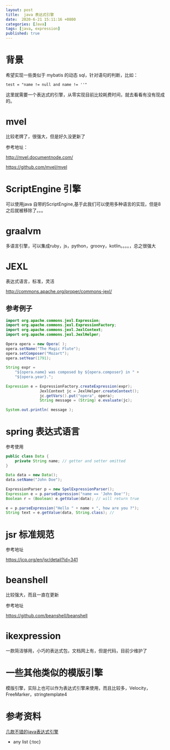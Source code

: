 ```yaml
---
layout: post
title:  java 表达式引擎
date:  2020-6-21 15:11:16 +0800
categories: [Java]
tags: [java, expression]
published: true
---
```


# 背景

希望实现一些类似于 mybatis 的动态 sql，针对语句的判断，比如：

```
test = "name != null and name != ''"
```

这里就需要一个表达式的引擎，从零实现目前比较耗费时间，就去看看有没有现成的。

# mvel

比较老牌了，很强大，但是好久没更新了

参考地址：

http://mvel.documentnode.com/

https://github.com/mvel/mvel


# ScriptEngine 引擎

可以使用java 自带的ScriptEngine,基于此我们可以使用多种语言的实现，但是8之后就被移除了。。。

# graalvm

多语言引擎，可以集成ruby，js，python，groovy，kotlin。。。。，总之很强大

# JEXL

表达式语言，标准，灵活

http://commons.apache.org/proper/commons-jexl/

## 参考例子

```java
import org.apache.commons.jexl.Expression;
import org.apache.commons.jexl.ExpressionFactory;
import org.apache.commons.jexl.JexlContext;
import org.apache.commons.jexl.JexlHelper;
​
Opera opera = new Opera( );
opera.setName("The Magic Flute");
opera.setComposer("Mozart");
opera.setYear(1791);
​
String expr = 
    "${opera.name} was composed by ${opera.composer} in " +
    "${opera.year}.";
​
Expression e = ExpressionFactory.createExpression(expr);
               JexlContext jc = JexlHelper.createContext();
               jc.getVars().put("opera", opera);
               String message = (String) e.evaluate(jc);
​
System.out.println( message );
```

# spring 表达式语言

参考使用

```java
public class Data {
    private String name; // getter and setter omitted
}
​
Data data = new Data();
data.setName("John Doe");
​
ExpressionParser p = new SpelExpressionParser();
Expression e = p.parseExpression("name == 'John Doe'");
Boolean r = (Boolean) e.getValue(data); // will return true
​
e = p.parseExpression("Hello " + name + ", how are you ?");
String text = e.getValue(data, String.class); //
```


# jsr 标准规范

参考地址

https://jcp.org/en/jsr/detail?id=341

# beanshell

比较强大，而且一直在更新 

参考地址 

https://github.com/beanshell/beanshell

# ikexpression

一款简洁够用，小巧的表达式包，文档网上有，但是代码，目前少维护了

# 一些其他类似的模版引擎

模版引擎，实际上也可以作为表达式引擎来使用，而且比较多，Velocity，FreeMarker，stringtemplate4


# 参考资料

[几款不错的java表达式引擎](https://www.cnblogs.com/rongfengliang/p/11863669.html)

* any list
{:toc}